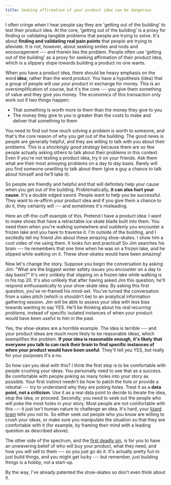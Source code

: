 ```yaml
---
title: Seeking affirmation of your product idea can be dangerous
---
```


I often cringe when I hear people say they are 'getting out of the building' to test their product idea. At the core, 'getting out of the building' is a proxy for finding or validating tangible problems that people are trying to solve. It's about __finding and validating real pain points__ that people are trying to alleviate. It is not, however, about seeking smiles and nods and encouragement --- and therein lies the problem. People often use 'getting out of the building' as a proxy for seeking affirmation of their product idea, which is a slippery slope towards building a product no one wants. 

When you have a product idea, there should be heavy emphasis on the word __idea__, rather than the word *product*. You have a hypothesis (idea) that a group of people will use your product in exchange for money. This is an oversimplification of course, but it's the core --- you give them something of value and they give you money. The economics of this transaction only work out if two things happen:

* That something is worth more to them than the money they give to you
* The money they give to you is greater than the costs to make and deliver that something to them

You need to find out how much solving a problem is worth to someone, and that's the core reason of why you get out of the building. The good news is people are generally helpful, and they are willing to talk with you about their problems. This is a *shockingly good strategy* because there are so few people actually asking others to talk about their problems in this context. Even if you're not testing a product idea, try it on your friends. Ask them what are their most annoying problems on a day to day basis. Rarely will you find someone unwilling to talk about them (give a guy a chance to talk about himself and he'll take it).

So people are friendly and helpful and that will definitely help your cause when you get out of the building. Problematically, __it can also hurt your cause__. It's a double edged sword. People want to help you be successful. They want to re-affirm your product idea and if you give them a chance to do it, they certainly will --- and sometimes it's misleading. 

Here an off-the-cuff example of this. Pretend I have a product idea: I want to make shoes that have a retractable ice skate blade built into them. You need them when you're walking somewhere and suddenly you encounter a frozen lake and you have to traverse it. I'm outside of the building, and I excitedly tell my friend Jim about these amazing shoe-skates. I show him a cool video of me using them. It looks fun and practical! So Jim searches his brain --- he remembers that one time when he was on a frozen lake, and he slipped while walking on it. These shoe-skates would have been amazing!

Now let's change the story. Suppose you begin the conversation by asking Jim: "What are the biggest winter safety issues you encounter on a day to day basis?" It's very unlikely that slipping on a frozen lake while walking is in his top 20. It's also unlikely that after having asked Jim this question, he'll respond enthusiastically to your shoe-skate idea. By asking this first question, you've re-framed his mind-set. You've turned the conversation from a sales pitch (which is shouldn't be) to an analytical information gathering session. Jim will be able to assess your idea with less bias towards wanting to say YES. He'll be thinking about his _real recurring problems_, instead of specific isolated instances of when your product would have been useful to him in the past.

Yes, the shoe-skates are a horrible example. The idea is terrible --- and your product ideas are much more likely to be reasonable ideas, which exemplifies the problem. __If your idea is reasonable enough, it's likely that everyone you talk to can rack their brain to find specific instances of when your product would have been useful__. They'll tell you YES, but really for your purposes it's a no.

So how can you deal with this? I think the first step is to be comfortable with people crushing your ideas. You personally need to see that as a success. Be comfortable with people poking as many holes into your story as possible. Your first instinct needn't be how to patch the hole or provide a rebuttal --- try to understand why they are poking holes. Treat it as a __data point, not a criticism__. Use it as a real data point to decide to iterate the idea, stop the idea, or proceed. Secondly, you need to seek out the people who will poke the most holes in your story. Most people are not comfortable with this --- it just isn't human nature to challenge an idea. It's hard, your [lizard brain](http://sethgodin.typepad.com/seths_blog/2010/01/quieting-the-lizard-brain.html) tells you not to. So either seek out people who you know are willing to crush your ideas, or make sure you manipulate the situation so that they are comfortable with it (for example, by framing their mind with a leading question as described above).

The other side of the spectrum, and the [first deadly sin](http://www.inc.com/steve-blank/startup-owners-manual-9-deadliest-startup-sins.html), is for you to have an unwavering belief of who will buy your product, what they need, and how you will sell to them --- so you just go do it. It's actually pretty fun to just build things, and you might get lucky --- but remember, just building things is a hobby, not a start-up.

By the way, I've already patented the shoe-skates so don't even think about it.